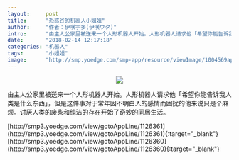 ```yaml
---
layout:     post
title:      "恐惑谷的机器人小姐姐"
author:     "作者：伊咲宇多(伊咲ウタ)"
intro:      "由主人公家里被送来一个人形机器人开始。人形机器人请求他「希望你能告诉我人类是什么东西」，但是这件事对于常年因不明白人的感情而困扰的他来说只是个麻烦。讨厌人类的废柴和纯洁的存在开始了奇妙的同居生活。"
date:       "2018-02-14 12:17:18"
categories: "机器人"
tags:       "小姐姐"
image:      "http://smp.yoedge.com/smp-app/resource/viewImage/1004569appline.png"
---
```

<div style="text-align: center">
<p><img src="http://smp.yoedge.com/smp-app/resource/viewImage/1004569appline.png"/></p>
</div>
<p class="post-meta">
<span>由主人公家里被送来一个人形机器人开始。人形机器人请求他「希望你能告诉我人类是什么东西」，但是这件事对于常年因不明白人的感情而困扰的他来说只是个麻烦。讨厌人类的废柴和纯洁的存在开始了奇妙的同居生活。</span>
</p>
[http://smp3.yoedge.com/view/gotoAppLine/1126361](http://smp3.yoedge.com/view/gotoAppLine/1126361){:target="_blank"}
[http://smp3.yoedge.com/view/gotoAppLine/1126360](http://smp3.yoedge.com/view/gotoAppLine/1126360){:target="_blank"}


